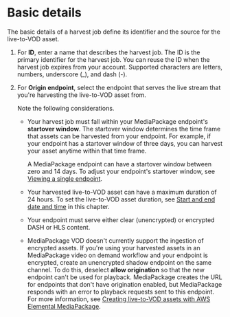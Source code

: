 # Basic details<a name="hj-create-basic"></a>

The basic details of a harvest job define its identifier and the source for the live\-to\-VOD asset\.

1. For **ID**, enter a name that describes the harvest job\. The ID is the primary identifier for the harvest job\. You can reuse the ID when the harvest job expires from your account\. Supported characters are letters, numbers, underscore \(\_\), and dash \(\-\)\.

1. For **Origin endpoint**, select the endpoint that serves the live stream that you're harvesting the live\-to\-VOD asset from\.

    Note the following considerations\. 
   + Your harvest job must fall within your MediaPackage endpoint's **startover window**\. The startover window determines the time frame that assets can be harvested from your endpoint\. For example, if your endpoint has a startover window of three days, you can harvest your asset anytime within that time frame\.

      A MediaPackage endpoint can have a startover window between zero and 14 days\. To adjust your endpoint's startover window, see [Viewing a single endpoint](endpoints-view-one.md)\. 
   + Your harvested live\-to\-VOD asset can have a maximum duration of 24 hours\. To set the live\-to\-VOD asset duration, see [Start and end date and time](hj-create-time.md) in this chapter\.
   + Your endpoint must serve either clear \(unencrypted\) or encrypted DASH or HLS content\.
   + MediaPackage VOD doesn't currently support the ingestion of encrypted assets\. If you're using your harvested assets in an MediaPackage video on demand workflow and your endpoint is encrypted, create an unencrypted shadow endpoint on the same channel\. To do this, deselect **allow origination** so that the new endpoint can't be used for playback\. MediaPackage creates the URL for endpoints that don't have origination enabled, but MediaPackage responds with an error to playback requests sent to this endpoint\. For more information, see [Creating live\-to\-VOD assets with AWS Elemental MediaPackage](ltov.md)\.